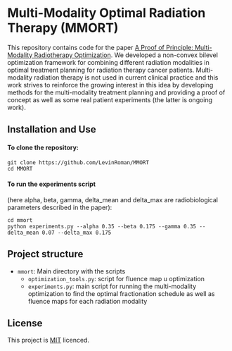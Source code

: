 <!--- README template from https://github.com/Neighborhood-Traffic-Flow/neighborhoodtrafficflow -->

# Multi-Modality Optimal Radiation Therapy (MMORT)

This repository contains code for the paper [A Proof of Principle: Multi-Modality Radiotherapy Optimization](https://arxiv.org/abs/1911.05182).
We developed a non-convex bilevel optimization framework for combining different radiation modalities in optimal treatment planning for radiation therapy cancer patients.
Multi-modality radiation therapy is not used in current clinical practice and this work strives to reinforce the growing interest in this idea by developing methods 
for the multi-modality treatment planning and providing a proof of concept as well as some real patient experiments (the latter is ongoing work).

## Installation and Use

#### To clone the repository:
```
git clone https://github.com/LevinRoman/MMORT
cd MMORT
```

#### To run the experiments script 
(here alpha, beta, gamma, delta_mean and delta_max are radiobiological parameters described in the paper):
```
cd mmort
python experiments.py --alpha 0.35 --beta 0.175 --gamma 0.35 --delta_mean 0.07 --delta_max 0.175

```

## Project structure
* `mmort`: Main directory with the scripts
  * `optimization_tools.py`: script for fluence map u optimization
  * `experiments.py`: main script for running the multi-modality optimization to find the optimal fractionation schedule as well as fluence maps for each radiation modality

## License

This project is [MIT](./LICENSE) licenced.

